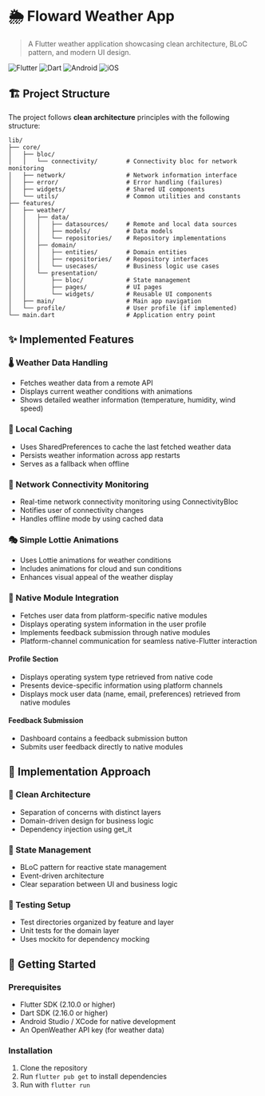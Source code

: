 # 🌦️ Floward Weather App

> A Flutter weather application showcasing clean architecture, BLoC pattern, and modern UI design.

![Flutter](https://img.shields.io/badge/Flutter-02569B?style=for-the-badge&logo=flutter&logoColor=white)
![Dart](https://img.shields.io/badge/Dart-0175C2?style=for-the-badge&logo=dart&logoColor=white)
![Android](https://img.shields.io/badge/Android-3DDC84?style=for-the-badge&logo=android&logoColor=white)
![iOS](https://img.shields.io/badge/iOS-000000?style=for-the-badge&logo=ios&logoColor=white)

## 🏗️ Project Structure

The project follows **clean architecture** principles with the following structure:

```
lib/
├── core/
│   ├── bloc/
│   │   └── connectivity/        # Connectivity bloc for network monitoring
│   ├── network/                 # Network information interface
│   ├── error/                   # Error handling (failures)
│   ├── widgets/                 # Shared UI components
│   └── utils/                   # Common utilities and constants
├── features/
│   ├── weather/
│   │   ├── data/
│   │   │   ├── datasources/     # Remote and local data sources
│   │   │   ├── models/          # Data models
│   │   │   └── repositories/    # Repository implementations
│   │   ├── domain/
│   │   │   ├── entities/        # Domain entities
│   │   │   ├── repositories/    # Repository interfaces
│   │   │   └── usecases/        # Business logic use cases
│   │   └── presentation/
│   │       ├── bloc/            # State management
│   │       ├── pages/           # UI pages
│   │       └── widgets/         # Reusable UI components
│   ├── main/                    # Main app navigation
│   └── profile/                 # User profile (if implemented)
└── main.dart                    # Application entry point
```

## ✨ Implemented Features

### 🌡️ Weather Data Handling
- Fetches weather data from a remote API
- Displays current weather conditions with animations
- Shows detailed weather information (temperature, humidity, wind speed)

### 💾 Local Caching
- Uses SharedPreferences to cache the last fetched weather data
- Persists weather information across app restarts
- Serves as a fallback when offline

### 📶 Network Connectivity Monitoring
- Real-time network connectivity monitoring using ConnectivityBloc
- Notifies user of connectivity changes
- Handles offline mode by using cached data

### 🎭 Simple Lottie Animations
- Uses Lottie animations for weather conditions
- Includes animations for cloud and sun conditions
- Enhances visual appeal of the weather display

### 🔌 Native Module Integration
- Fetches user data from platform-specific native modules
- Displays operating system information in the user profile
- Implements feedback submission through native modules
- Platform-channel communication for seamless native-Flutter interaction

#### Profile Section
- Displays operating system type retrieved from native code
- Presents device-specific information using platform channels
- Displays mock user data (name, email, preferences) retrieved from native modules

#### Feedback Submission
- Dashboard contains a feedback submission button
- Submits user feedback directly to native modules

## 🧠 Implementation Approach

### 🧩 Clean Architecture
- Separation of concerns with distinct layers
- Domain-driven design for business logic
- Dependency injection using get_it

### 🔄 State Management
- BLoC pattern for reactive state management
- Event-driven architecture
- Clear separation between UI and business logic

### 🧪 Testing Setup
- Test directories organized by feature and layer
- Unit tests for the domain layer
- Uses mockito for dependency mocking

## 🚀 Getting Started

### Prerequisites
- Flutter SDK (2.10.0 or higher)
- Dart SDK (2.16.0 or higher)
- Android Studio / XCode for native development
- An OpenWeather API key (for weather data)

### Installation
1. Clone the repository
2. Run `flutter pub get` to install dependencies
3. Run with `flutter run`
